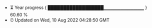- ⏳ Year progress { ██████████████████▁▁▁▁▁▁▁▁▁▁▁▁ } 60.60 %
- ⏰ Updated on Wed, 10 Aug 2022 04:28:50 GMT

